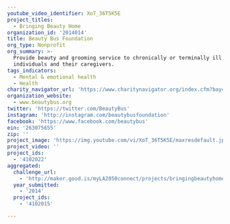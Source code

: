 ```yaml
---
youtube_video_identifier: XoT_36T5K5E
project_titles:
  - Bringing Beauty Home
organization_id: '2014014'
title: Beauty Bus Foundation
org_type: Nonprofit
org_summary: >-
  Provide beauty and grooming service to chronically or terminally ill
  individuals and their caregivers.
tags_indicators:
  - Mental & emotional health
  - Health
charity_navigator_url: 'https://www.charitynavigator.org/index.cfm?bay=search.profile&ein=263075655'
organization_website:
  - www.beautybus.org
twitter: 'https://twitter.com/BeautyBus'
instagram: 'http://instagram.com/beautybusfoundation'
facebook: 'https://www.facebook.com/beautybus'
ein: '263075655'
zip: ''
project_image: 'https://img.youtube.com/vi/XoT_36T5K5E/maxresdefault.jpg'
project_video: ''
project_ids:
  - '4102022'
aggregated:
  challenge_url:
    - 'http://maker.good.is/myLA2050connect/projects/bringingbeautyhome.html'
  year_submitted:
    - '2014'
  project_ids:
    - '4102015'

---
```

